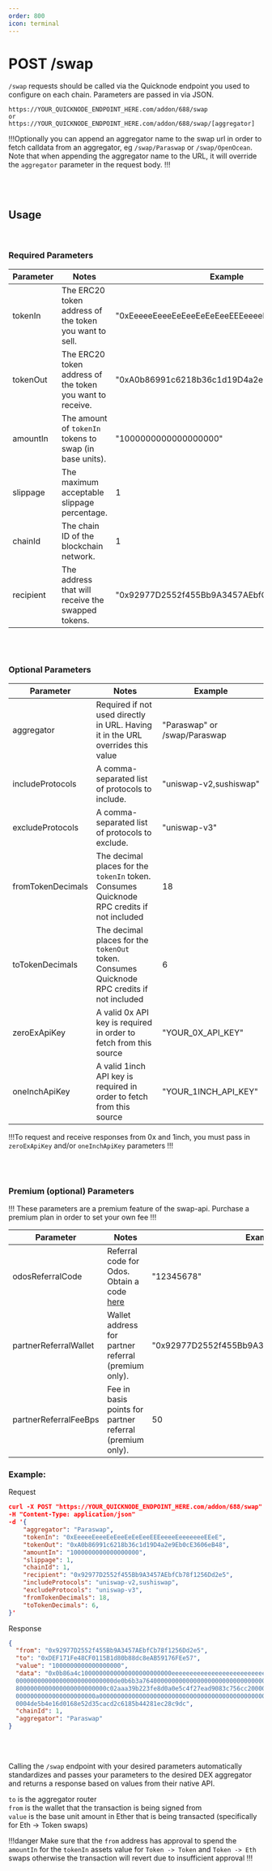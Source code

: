 ```yaml
---
order: 800
icon: terminal
---
```


# POST /swap

`/swap` requests should be called via the Quicknode endpoint you used to configure on each chain. Parameters are passed in via JSON.

```
https://YOUR_QUICKNODE_ENDPOINT_HERE.com/addon/688/swap
or
https://YOUR_QUICKNODE_ENDPOINT_HERE.com/addon/688/swap/[aggregator]
```

!!!Optionally you can append an aggregator name to the swap url in order to fetch calldata from an aggregator, eg `/swap/Paraswap` or `/swap/OpenOcean`. Note that when appending the aggregator name to the URL, it will override the `aggregator` parameter in the request body.
!!!

</br>
</br>

## Usage

</br>

### Required Parameters

| Parameter | Notes                                                     | Example                                      |
| --------- | --------------------------------------------------------- | -------------------------------------------- |
| tokenIn   | The ERC20 token address of the token you want to sell.    | "0xEeeeeEeeeEeEeeEeEeEeeEEEeeeeEeeeeeeeEEeE" |
| tokenOut  | The ERC20 token address of the token you want to receive. | "0xA0b86991c6218b36c1d19D4a2e9Eb0cE3606eB48" |
| amountIn  | The amount of `tokenIn` tokens to swap (in base units).   | "1000000000000000000"                        |
| slippage  | The maximum acceptable slippage percentage.               | 1                                            |
| chainId   | The chain ID of the blockchain network.                   | 1                                            |
| recipient | The address that will receive the swapped tokens.         | "0x92977D2552f455Bb9A3457AEbfCb78f1256Dd2e5" |

</br>
</br>

### Optional Parameters

| Parameter         | Notes                                                                                       | Example                      |
| ----------------- | ------------------------------------------------------------------------------------------- | ---------------------------- |
| aggregator        | Required if not used directly in URL. Having it in the URL overrides this value             | "Paraswap" or /swap/Paraswap |
| includeProtocols  | A comma-separated list of protocols to include.                                             | "uniswap-v2,sushiswap"       |
| excludeProtocols  | A comma-separated list of protocols to exclude.                                             | "uniswap-v3"                 |
| fromTokenDecimals | The decimal places for the `tokenIn` token. Consumes Quicknode RPC credits if not included  | 18                           |
| toTokenDecimals   | The decimal places for the `tokenOut` token. Consumes Quicknode RPC credits if not included | 6                            |
| zeroExApiKey      | A valid 0x API key is required in order to fetch from this source                           | "YOUR_0X_API_KEY"            |
| oneInchApiKey     | A valid 1inch API key is required in order to fetch from this source                        | "YOUR_1INCH_API_KEY"         |

!!!To request and receive responses from 0x and 1inch, you must pass in `zeroExApiKey` and/or `oneInchApiKey` parameters
!!!

</br>
</br>

### Premium (optional) Parameters

!!! These parameters are a premium feature of the swap-api. Purchase a premium plan in order to set your own fee
!!!

| Parameter             | Notes                                                                   | Example                                      |
| --------------------- | ----------------------------------------------------------------------- | -------------------------------------------- |
| odosReferralCode      | Referral code for Odos. Obtain a code [here](https://referral.odos.xyz) | "12345678"                                   |
| partnerReferralWallet | Wallet address for partner referral (premium only).                     | "0x92977D2552f455Bb9A3457AEbfCb78f1256Dd2e5" |
| partnerReferralFeeBps | Fee in basis points for partner referral (premium only).                | 50                                           |

### Example:

Request

```json
curl -X POST "https://YOUR_QUICKNODE_ENDPOINT_HERE.com/addon/688/swap"
-H "Content-Type: application/json"
-d '{
    "aggregator": "Paraswap",
    "tokenIn": "0xEeeeeEeeeEeEeeEeEeEeeEEEeeeeEeeeeeeeEEeE",
    "tokenOut": "0xA0b86991c6218b36c1d19D4a2e9Eb0cE3606eB48",
    "amountIn": "1000000000000000000",
    "slippage": 1,
    "chainId": 1,
    "recipient": "0x92977D2552f455Bb9A3457AEbfCb78f1256Dd2e5",
    "includeProtocols": "uniswap-v2,sushiswap",
    "excludeProtocols": "uniswap-v3",
    "fromTokenDecimals": 18,
    "toTokenDecimals": 6,
}'
```

Response

```json
{
  "from": "0x92977D2552f455Bb9A3457AEbfCb78f1256Dd2e5",
  "to": "0xDEF171Fe48CF0115B1d80b88dc8eAB59176FEe57",
  "value": "1000000000000000000",
  "data": "0x0b86a4c1000000000000000000000000eeeeeeeeeeeeeeeeeeeeeeeeeeeeeeeeeeeeeeee0000000000000000000000
  000000000000000000000000000de0b6b3a764000000000000000000000000000000000000000000000000000000000000c670edf
  8000000000000000000000000c02aaa39b223fe8d0a0e5c4f27ead9083c756cc20000000000000000000000000000000000000000
  0000000000000000000000a0000000000000000000000000000000000000000000000000000000000000000100000000000000000
  0004de5b4e16d0168e52d35cacd2c6185b44281ec28c9dc",
  "chainId": 1,
  "aggregator": "Paraswap"
}
```

</br>
</br>

Calling the `/swap` endpoint with your desired parameters automatically standardizes and passes your parameters to the desired DEX aggregator and returns a response based on values from their native API.

`to` is the aggregator router </br>
`from` is the wallet that the transaction is being signed from </br>
`value` is the base unit amount in Ether that is being transacted (specifically for Eth -> Token swaps)

!!!danger Make sure that the `from` address has approval to spend the `amountIn` for the `tokenIn` assets value for `Token -> Token` and `Token -> Eth` swaps otherwise the transaction will revert due to insufficient approval
!!!
